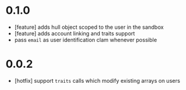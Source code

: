 # 0.1.0
- [feature] adds hull object scoped to the user in the sandbox
- [feature] adds account linking and traits support
- pass `email` as user identification clam whenever possible

# 0.0.2
- [hotfix] support `traits` calls which modify existing arrays on users
